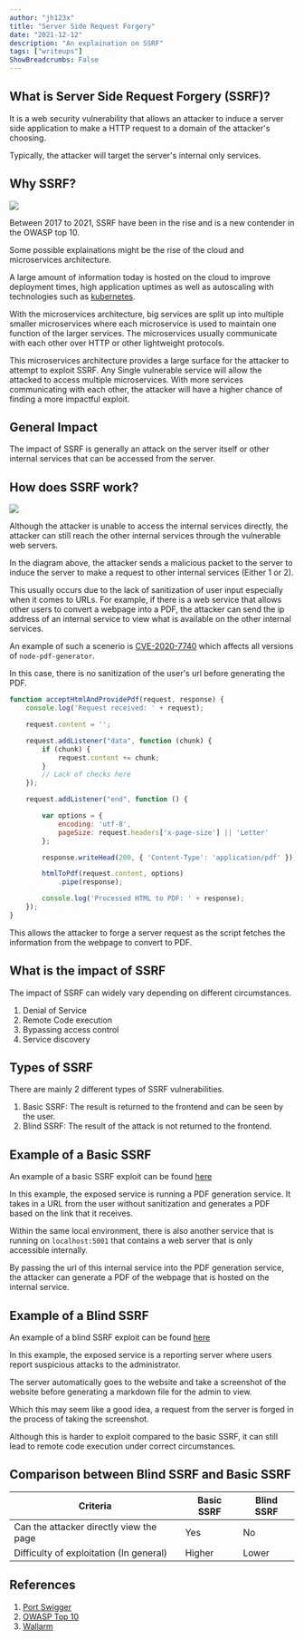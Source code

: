 ```yaml
---
author: "jh123x"
title: "Server Side Request Forgery"
date: "2021-12-12"
description: "An explaination on SSRF"
tags: ["writeups"]
ShowBreadcrumbs: False
---
```


## What is Server Side Request Forgery (SSRF)?
It is a web security vulnerability that allows an attacker to induce a server side application to make a HTTP request to a domain of the attacker's choosing.

Typically, the attacker will target the server's internal only services.

## Why SSRF?

<img src="./SSRF trend 2021.png">

Between 2017 to 2021, SSRF have been in the rise and is a new contender in the OWASP top 10. 

Some possible explainations might be the rise of the cloud and microservices architecture.

A large amount of information today is hosted on the cloud to improve deployment times, high application uptimes as well as autoscaling with technologies such as [kubernetes](https://kubernetes.io/).

With the microservices architecture, big services are split up into multiple smaller microservices where each microservice is used to maintain one function of the larger services. The microservices usually communicate with each other over HTTP or other lightweight protocols.

This microservices architecture provides a large surface for the attacker to attempt to exploit SSRF. Any Single vulnerable service will allow the attacked to access multiple microservices. With more services communicating with each other, the attacker will have a higher chance of finding a more impactful exploit.

## General Impact
The impact of SSRF is generally an attack on the server itself or other internal services that can be accessed from the server.

## How does SSRF work?

<img src="./SSRF diagram.png">

Although the attacker is unable to access the internal services directly, the attacker can still reach the other internal services through the vulnerable web servers.

In the diagram above, the attacker sends a malicious packet to the server to induce the server to make a request to other internal services (Either 1 or 2).

This usually occurs due to the lack of sanitization of user input especially when it comes to URLs. For example, if there is a web service that allows other users to convert a webpage into a PDF, the attacker can send the ip address of an internal service to view what is available on the other internal services.

An example of such a scenerio is [CVE-2020-7740](https://cve.mitre.org/cgi-bin/cvename.cgi?name=2020-7740) which affects all versions of `node-pdf-generator`.

In this case, there is no sanitization of the user's url before generating the PDF.

```javascript
function acceptHtmlAndProvidePdf(request, response) {
    console.log('Request received: ' + request);

    request.content = '';

    request.addListener("data", function (chunk) {
        if (chunk) {
            request.content += chunk;
        }
        // Lack of checks here
    });

    request.addListener("end", function () {

        var options = {
            encoding: 'utf-8',
            pageSize: request.headers['x-page-size'] || 'Letter'
        };

        response.writeHead(200, { 'Content-Type': 'application/pdf' });

        htmlToPdf(request.content, options)
            .pipe(response);

        console.log('Processed HTML to PDF: ' + response);
    });
}
```

This allows the attacker to forge a server request as the script fetches the information from the webpage to convert to PDF.

## What is the impact of SSRF
The impact of SSRF can widely vary depending on different circumstances.
1. Denial of Service
2. Remote Code execution
3. Bypassing access control
4. Service discovery


## Types of SSRF
There are mainly 2 different types of SSRF vulnerabilities.
1. Basic SSRF: The result is returned to the frontend and can be seen by the user.
2. Blind SSRF: The result of the attack is not returned to the frontend.

## Example of a Basic SSRF

An example of a basic SSRF exploit can be found [here](https://github.com/CS4239-U6/basic-ssrf)

In this example, the exposed service is running a PDF generation service. It takes in a URL from the user without sanitization and generates a PDF based on the link that it receives.

Within the same local environment, there is also another service that is running on `localhost:5001` that contains a web server that is only accessible internally.

By passing the url of this internal service into the PDF generation service, the attacker can generate a PDF of the webpage that is hosted on the internal service.


## Example of a Blind SSRF

An example of a blind SSRF exploit can be found [here](https://github.com/CS4239-U6/blind-ssrf)

In this example, the exposed service is a reporting server where users report suspicious attacks to the administrator.

The server automatically goes to the website and take a screenshot of the website before generating a markdown file for the admin to view.

Which this may seem like a good idea, a request from the server is forged in the process of taking the screenshot.

Although this is harder to exploit compared to the basic SSRF, it can still lead to remote code execution under correct circumstances.


## Comparison between Blind SSRF and Basic SSRF
| Criteria                                | Basic SSRF | Blind SSRF |
| --------------------------------------- | ---------- | ---------- |
| Can the attacker directly view the page | Yes        | No         |
| Difficulty of exploitation (In general) | Higher     | Lower      |



## References
1. [Port Swigger](https://portswigger.net/web-security/ssrf)
2. [OWASP Top 10](https://owasp.org/www-project-top-ten/)
3. [Wallarm](https://lab.wallarm.com/blind-ssrf-exploitation/)
